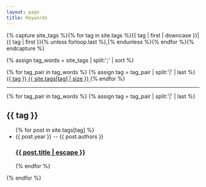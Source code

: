 ```yaml
---
layout: page
title: Keywords
---
```


<!-- See https://blog.lanyonm.org/articles/2013/11/21/alphabetize-jekyll-page-tags-pure-liquid.html -->
<!-- With added pipe to handle lack of sort_natural -->
{% capture site_tags %}{% for tag in site.tags %}{{ tag | first | downcase }}|{{ tag | first }}{% unless forloop.last %},{% endunless %}{% endfor %}{% endcapture %}
<!-- site_tags: {{ site_tags }} -->
{% assign tag_words = site_tags | split:';' | sort %}
<!-- tag_words: {{ tag_words }} -->

<div class="home">
  <div class="grid tags-list">
    {% for tag_pair in tag_words %}
    {% assign tag = tag_pair | split:'|' | last %}
    <a href="#{{ tag | slugify }}" class="tag-link" style="font-size: {{ site.tags[tag] | size | times: 10 | plus: 70 }}%">
      <span class="tag-name">{{ tag }}</span>
      <span class="tag-count">{{ site.tags[tag] | size }}</span>
    </a>
    {% endfor %}
  </div>

  <hr />
  
  <div class="posts-by-tag">
  {% for tag_pair in tag_words %}
  {% assign tag = tag_pair | split:'|' | last %}
  <div id="{{ tag | slugify }}" class="posts-for-tag">
  <h2 class="post-list-heading">{{ tag }}</h2>
  <ul class="post-list">
    {% for post in site.tags[tag] %}
      <li>
        <span class="post-meta">{{ post.year }} -- {{ post.authors }}</span>
        <h3>
          <a class="post-link" href="{{ post.url | relative_url }}">
            {{ post.title | escape }}
          </a>
        </h3>
      </li>
    {% endfor %}
  </ul>
  </div>
  {% endfor %}
  </div>
</div>
